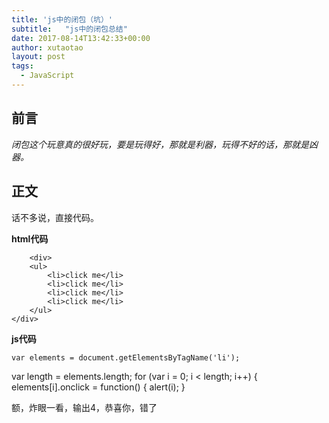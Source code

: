 ```yaml
---
title: 'js中的闭包（坑）'
subtitle:   "js中的闭包总结"
date: 2017-08-14T13:42:33+00:00
author: xutaotao
layout: post
tags:
  - JavaScript
---
```

## 前言

*闭包这个玩意真的很好玩，要是玩得好，那就是利器，玩得不好的话，那就是凶器。*

## 正文

话不多说，直接代码。

**html代码**

	    <div>
        <ul>
            <li>click me</li>
            <li>click me</li>
            <li>click me</li>
            <li>click me</li>
        </ul>
    </div>

**js代码**

	var elements = document.getElementsByTagName('li');
var length = elements.length;
for (var i = 0; i < length; i++) {
     elements[i].onclick = function() {
         alert(i);
}

额，炸眼一看，输出4，恭喜你，错了